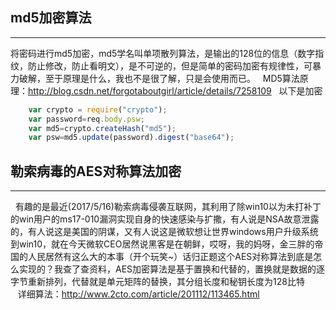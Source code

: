 ## md5加密算法
***
将密码进行md5加密，md5学名叫单项散列算法，是输出的128位的信息（数字指纹，防止修改，防止看明文），是不可逆的，但是简单的密码加密有规律性，可暴力破解，至于原理是什么，我也不是很了解，只是会使用而已。  
MD5算法原理：http://blog.csdn.net/forgotaboutgirl/article/details/7258109    
以下是加密  
``` javascript
    var crypto = require("crypto");
    var password=req.body.psw;
    var md5=crypto.createHash("md5");
    var psw=md5.update(password).digest("base64");

```
## 勒索病毒的AES对称算法加密
***
   有趣的是最近(2017/5/16)勒索病毒侵袭互联网，其利用了除win10以为未打补丁的win用户的ms17-010漏洞实现自身的快速感染与扩撒，有人说是NSA故意泄露的，有人说这是美国的阴谋，又有人说这是微软想让世界windows用户升级系统到win10，就在今天微软CEO居然说黑客是在朝鲜，哎呀，我的妈呀，金三胖的帝国的人民居然有这么大的本事（开个玩笑~）话归正题这个AES对称算法到底是怎么实现的？我查了查资料，AES加密算法是基于置换和代替的，置换就是数据的逐字节重新排列，代替就是单元矩阵的替换，其分组长度和秘钥长度为128比特  
    详细算法：http://www.2cto.com/article/201112/113465.html  
